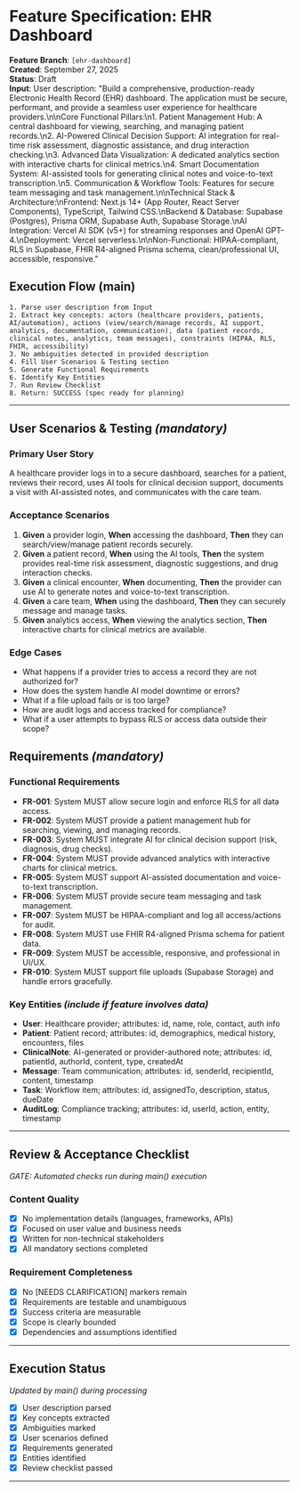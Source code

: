 # Feature Specification: EHR Dashboard

**Feature Branch**: `[ehr-dashboard]`  
**Created**: September 27, 2025  
**Status**: Draft  
**Input**: User description: "Build a comprehensive, production-ready Electronic Health Record (EHR) dashboard. The application must be secure, performant, and provide a seamless user experience for healthcare providers.\n\nCore Functional Pillars:\n1. Patient Management Hub: A central dashboard for viewing, searching, and managing patient records.\n2. AI-Powered Clinical Decision Support: AI integration for real-time risk assessment, diagnostic assistance, and drug interaction checking.\n3. Advanced Data Visualization: A dedicated analytics section with interactive charts for clinical metrics.\n4. Smart Documentation System: AI-assisted tools for generating clinical notes and voice-to-text transcription.\n5. Communication & Workflow Tools: Features for secure team messaging and task management.\n\nTechnical Stack & Architecture:\nFrontend: Next.js 14+ (App Router, React Server Components), TypeScript, Tailwind CSS.\nBackend & Database: Supabase (Postgres), Prisma ORM, Supabase Auth, Supabase Storage.\nAI Integration: Vercel AI SDK (v5+) for streaming responses and OpenAI GPT-4.\nDeployment: Vercel serverless.\n\nNon-Functional: HIPAA-compliant, RLS in Supabase, FHIR R4-aligned Prisma schema, clean/professional UI, accessible, responsive."

## Execution Flow (main)
```
1. Parse user description from Input
2. Extract key concepts: actors (healthcare providers, patients, AI/automation), actions (view/search/manage records, AI support, analytics, documentation, communication), data (patient records, clinical notes, analytics, team messages), constraints (HIPAA, RLS, FHIR, accessibility)
3. No ambiguities detected in provided description
4. Fill User Scenarios & Testing section
5. Generate Functional Requirements
6. Identify Key Entities
7. Run Review Checklist
8. Return: SUCCESS (spec ready for planning)
```

---

## User Scenarios & Testing *(mandatory)*

### Primary User Story
A healthcare provider logs in to a secure dashboard, searches for a patient, reviews their record, uses AI tools for clinical decision support, documents a visit with AI-assisted notes, and communicates with the care team.

### Acceptance Scenarios
1. **Given** a provider login, **When** accessing the dashboard, **Then** they can search/view/manage patient records securely.
2. **Given** a patient record, **When** using the AI tools, **Then** the system provides real-time risk assessment, diagnostic suggestions, and drug interaction checks.
3. **Given** a clinical encounter, **When** documenting, **Then** the provider can use AI to generate notes and voice-to-text transcription.
4. **Given** a care team, **When** using the dashboard, **Then** they can securely message and manage tasks.
5. **Given** analytics access, **When** viewing the analytics section, **Then** interactive charts for clinical metrics are available.

### Edge Cases
- What happens if a provider tries to access a record they are not authorized for?
- How does the system handle AI model downtime or errors?
- What if a file upload fails or is too large?
- How are audit logs and access tracked for compliance?
- What if a user attempts to bypass RLS or access data outside their scope?

## Requirements *(mandatory)*

### Functional Requirements
- **FR-001**: System MUST allow secure login and enforce RLS for all data access.
- **FR-002**: System MUST provide a patient management hub for searching, viewing, and managing records.
- **FR-003**: System MUST integrate AI for clinical decision support (risk, diagnosis, drug checks).
- **FR-004**: System MUST provide advanced analytics with interactive charts for clinical metrics.
- **FR-005**: System MUST support AI-assisted documentation and voice-to-text transcription.
- **FR-006**: System MUST provide secure team messaging and task management.
- **FR-007**: System MUST be HIPAA-compliant and log all access/actions for audit.
- **FR-008**: System MUST use FHIR R4-aligned Prisma schema for patient data.
- **FR-009**: System MUST be accessible, responsive, and professional in UI/UX.
- **FR-010**: System MUST support file uploads (Supabase Storage) and handle errors gracefully.

### Key Entities *(include if feature involves data)*
- **User**: Healthcare provider; attributes: id, name, role, contact, auth info
- **Patient**: Patient record; attributes: id, demographics, medical history, encounters, files
- **ClinicalNote**: AI-generated or provider-authored note; attributes: id, patientId, authorId, content, type, createdAt
- **Message**: Team communication; attributes: id, senderId, recipientId, content, timestamp
- **Task**: Workflow item; attributes: id, assignedTo, description, status, dueDate
- **AuditLog**: Compliance tracking; attributes: id, userId, action, entity, timestamp

---

## Review & Acceptance Checklist
*GATE: Automated checks run during main() execution*

### Content Quality
- [x] No implementation details (languages, frameworks, APIs)
- [x] Focused on user value and business needs
- [x] Written for non-technical stakeholders
- [x] All mandatory sections completed

### Requirement Completeness
- [x] No [NEEDS CLARIFICATION] markers remain
- [x] Requirements are testable and unambiguous
- [x] Success criteria are measurable
- [x] Scope is clearly bounded
- [x] Dependencies and assumptions identified

---

## Execution Status
*Updated by main() during processing*

- [x] User description parsed
- [x] Key concepts extracted
- [x] Ambiguities marked
- [x] User scenarios defined
- [x] Requirements generated
- [x] Entities identified
- [x] Review checklist passed

---
